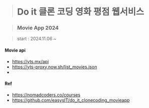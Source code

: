 > # Do it 클론 코딩 영화 평점 웹서비스

> ### Movie App 2024

> start : 2024.11.06 ~

#### Movie api

- https://yts.mx/api
- https://yts-proxy.now.sh/list_movies.json
-

#### Ref

- https://nomadcoders.co/courses
- https://github.com/easysIT/do_it_clonecoding_movieapp
